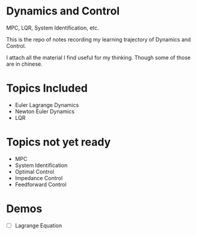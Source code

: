# Dynamics and Control

MPC, LQR, System Identification, etc.

This is the repo of notes recording my learning trajectory of Dynamics and Control.

I attach all the material I find useful for my thinking. Though some of those are in chinese.

# Topics Included

- Euler Lagrange Dynamics
- Newton Euler Dynamics
- LQR

# Topics not yet ready

- MPC
- System Identification
- Optimal Control
- Impedance Control
- Feedforward Control

# Demos

- [ ] Lagrange Equation
